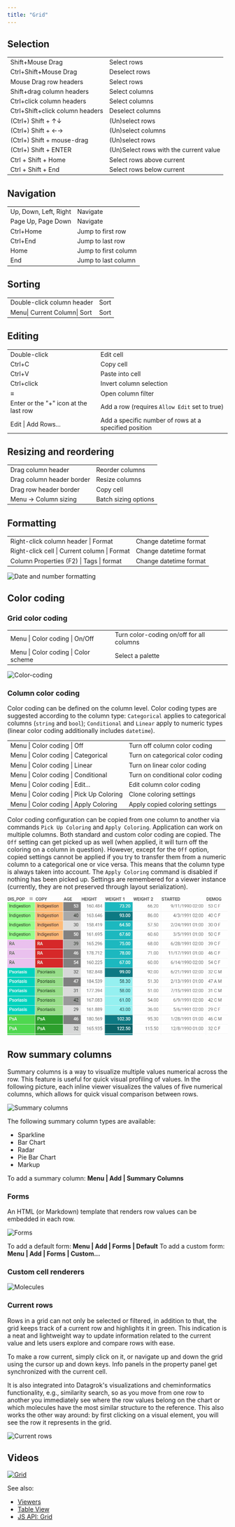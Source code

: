 ```yaml
---
title: "Grid"
---
```


## Selection

|                                 |                                        |
|---------------------------------|----------------------------------------|
| Shift+Mouse Drag                | Select rows                            |
| Ctrl+Shift+Mouse Drag           | Deselect rows                          |
| Mouse Drag row headers          | Select rows                            |
| Shift+drag column headers       | Select columns                         |
| Ctrl+click column headers       | Select columns                         |
| Ctrl+Shift+click column headers | Deselect columns                       |
| (Ctrl+) Shift + ↑↓              | (Un)select rows                        |
| (Ctrl+) Shift + ←→              | (Un)select columns                     |
| (Ctrl+) Shift + mouse-drag      | (Un)select rows                        |
| (Ctrl+) Shift + ENTER           | (Un)Select rows with the current value |
| Ctrl + Shift + Home             | Select rows above current              |
| Ctrl + Shift + End              | Select rows below current              |

## Navigation

|                       |                      |
|-----------------------|----------------------|
| Up, Down, Left, Right | Navigate             |
| Page Up, Page Down    | Navigate             |
| Ctrl+Home             | Jump to first row    |
| Ctrl+End              | Jump to last row     |
| Home                  | Jump to first column |
| End                   | Jump to last column  |

## Sorting

|                           |                |
|---------------------------|----------------|
| Double-click column header | Sort          |
| Menu\| Current Column\| Sort      | Sort |

## Editing

|              |                         |
|--------------|-------------------------|
| Double-click | Edit cell               |
| Ctrl+C       | Copy cell               |
| Ctrl+V       | Paste into cell         |
| Ctrl+click   | Invert column selection |
| ≡            | Open column filter      |
| Enter or the "+" icon at the last row | Add a row (requires `Allow Edit` set to true) |
| Edit \| Add Rows... | Add a specific number of rows at a specified position |

## Resizing and reordering

|                           |                      |
|---------------------------|----------------------|
| Drag column header        | Reorder columns      |
| Drag column header border | Resize columns       |
| Drag row header border    | Copy cell            |
| Menu -> Column sizing     | Batch sizing options |

## Formatting

|                                                |                         |
|------------------------------------------------|-------------------------|
| Right-click column header \|  Format           |  Change datetime format |
| Right-click cell \|  Current column \|  Format |  Change datetime format |
| Column Properties (F2) \|  Tags \|  format     |  Change datetime format |

![Date and number formatting](grid-formatting.gif "Date and number formatting")

## Color coding

### Grid color coding

|              |                         |
|--------------|-------------------------|
| Menu \|  Color coding \|  On/Off  | Turn color-coding on/off for all columns  |
| Menu \|  Color coding \|  Color scheme  | Select a palette  |

![Color-coding](grid-color-coding.gif "Color-coding")

### Column color coding

Color coding can be defined on the column level. Color coding types are
suggested according to the column type: `Categorical` applies to categorical
columns (`string` and `bool`); `Conditional` and `Linear` apply to numeric types
(linear color coding additionally includes `datetime`).

|                                           |                                    |
|-------------------------------------------|------------------------------------|
| Menu \|  Color coding \| Off              | Turn off column color coding       |
| Menu \|  Color coding \| Categorical      | Turn on categorical color coding   |
| Menu \|  Color coding \| Linear           | Turn on linear color coding        |
| Menu \|  Color coding \| Conditional      | Turn on conditional color coding   |
| Menu \|  Color coding \| Edit...          | Edit column color coding           |
| Menu \|  Color coding \| Pick Up Coloring | Clone coloring settings            |
| Menu \|  Color coding \| Apply Coloring   | Apply copied coloring settings     |

Color coding configuration can be copied from one column to another via commands
`Pick Up Coloring` and `Apply Coloring`. Application can work on multiple
columns. Both standard and custom color coding are copied. The `Off` setting can
get picked up as well (when applied, it will turn off the coloring on a column
in question). However, except for the `Off` option, copied settings cannot be
applied if you try to transfer them from a numeric column to a categorical one
or vice versa. This means that the column type is always taken into account. The
`Apply Coloring` command is disabled if nothing has been picked up. Settings are
remembered for a viewer instance (currently, they are not preserved through
layout serialization).

![Copy column color coding](pick-up-apply-commands-color-coding.gif "Copy column color coding")

## Row summary columns

Summary columns is a way to visualize multiple values numerical across the row. This feature is useful for quick visual
profiling of values. In the following picture, each inline viewer visualizes the values of five numerical columns, which
allows for quick visual comparison between rows.

![Summary columns](../../uploads/viewers/grid-summary-columns.png "Summary columns")

The following summary column types are available:

* Sparkline
* Bar Chart
* Radar
* Pie Bar Chart
* Markup

To add a summary column: **Menu | Add | Summary Columns**

### Forms

An HTML (or Markdown) template that renders row values can be embedded in each row.

![Forms](../../uploads/viewers/grid-form.png "Forms")

To add a default form: **Menu | Add | Forms | Default**
To add a custom form: **Menu | Add | Forms | Custom...**

### Custom cell renderers

![Molecules](../../uploads/viewers/grid-molecules.png "Molecule renderer")

### Current rows

Rows in a grid can not only be selected or filtered, in addition to that, the grid keeps track of a current row and
highlights it in green. This indication is a neat and lightweight way to update information related to the current value
and lets users explore and compare rows with ease.

To make a row current, simply click on it, or navigate up and down the grid using the cursor up and down keys. Info
panels in the property panel get synchronized with the current cell.

It is also integrated into Datagrok's visualizations and cheminformatics functionality, e.g., similarity search, so as
you move from one row to another you immediately see where the row values belong on the chart or which molecules have
the most similar structure to the reference. This also works the other way around: by first clicking on a visual
element, you will see the row it represents in the grid.

![Current rows](../current-rows-2.gif "Current rows")

## Videos

[![Grid](../../uploads/youtube/visualizations2.png "Open on Youtube")](https://www.youtube.com/watch?v=7MBXWzdC0-I&t=2971s)

See also:

* [Viewers](../viewers/viewers.md)
* [Table View](../../datagrok/table-view.md)
* [JS API: Grid](https://public.datagrok.ai/js/samples/ui/viewers/types/grid)
